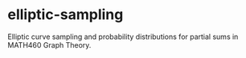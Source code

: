 # elliptic-sampling
Elliptic curve sampling and probability distributions for partial sums in MATH460 Graph Theory.
